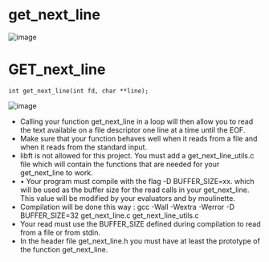 # get_next_line


![image](https://user-images.githubusercontent.com/46234386/121766652-85789980-cb8e-11eb-96b6-deaf249c7abc.png)

# GET_next_line

```
int get_next_line(int fd, char **line);
```

![image](https://user-images.githubusercontent.com/46234386/122664051-de24e380-d1d9-11eb-8dd2-5412d3b3d701.png)



*  Calling your function get_next_line in a loop will then allow you to read the text available on a file descriptor one line at a time until the EOF.
* Make sure that your function behaves well when it reads from a file and when it reads from the standard input.
*  libft is not allowed for this project. You must add a get_next_line_utils.c file which will contain the functions that are needed for your get_next_line to work.
* • Your program must compile with the flag -D BUFFER_SIZE=xx. which will be used as the buffer size for the read calls in your get_next_line. This value will be modified by your evaluators and by moulinette. 
*  Compilation will be done this way : gcc -Wall -Wextra -Werror -D BUFFER_SIZE=32 get_next_line.c get_next_line_utils.c 
* Your read must use the BUFFER_SIZE defined during compilation to read from a file or from stdin. 
*  In the header file get_next_line.h you must have at least the prototype of the function get_next_line.
